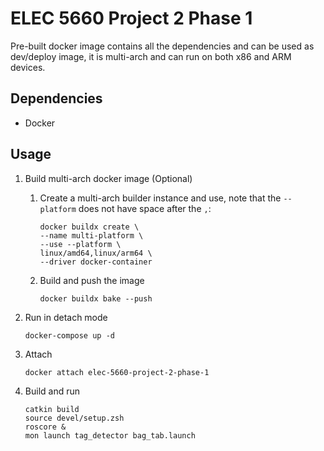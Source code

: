 # ELEC 5660 Project 2 Phase 1

Pre-built docker image contains all the dependencies and can be used as dev/deploy image, it is multi-arch and can run on both x86 and ARM devices.

## Dependencies

- Docker

## Usage

1. Build multi-arch docker image (Optional)

   1. Create a multi-arch builder instance and use, note that the `--platform` does not have space after the `,`:

      ```Shell
      docker buildx create \
      --name multi-platform \
      --use --platform \
      linux/amd64,linux/arm64 \
      --driver docker-container
      ```

   1. Build and push the image

      ```Shell
      docker buildx bake --push
      ```

1. Run in detach mode

   ```Shell
   docker-compose up -d
   ```

1. Attach

   ```Shell
   docker attach elec-5660-project-2-phase-1
   ```

1. Build and run

   ```Shell
   catkin build
   source devel/setup.zsh
   roscore &
   mon launch tag_detector bag_tab.launch
   ```
